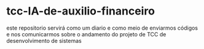 # tcc-IA-de-auxilio-financeiro
este repositorio servirá como um diario e como meio de enviarmos códigos e nos comunicarmos sobre o andamento do projeto de TCC de desenvolvimento de sistemas

